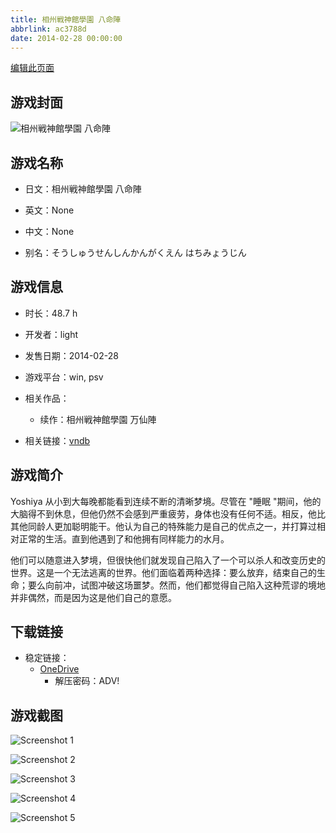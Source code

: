 ```yaml
---
title: 相州戦神館學園 八命陣
abbrlink: ac3788d
date: 2014-02-28 00:00:00
---
```

[编辑此页面](https://github.com/ACG-3/ADV3-source/blob/main/source/_posts/games/%E7%9B%B8%E5%B7%9E%E6%88%A6%E7%A5%9E%E9%A4%A8%E5%AD%B8%E5%9C%92%20%E5%85%AB%E5%91%BD%E9%99%A3.md)

## 游戏封面

![相州戦神館學園 八命陣](https://pan.timero.xyz/d/onedrive/img_lib_001/%E7%9B%B8%E5%B7%9E%E6%88%A6%E7%A5%9E%E9%A4%A8%E5%AD%B8%E5%9C%92%20%E5%85%AB%E5%91%BD%E9%99%A3_cover.avif)


## 游戏名称

- 日文：相州戦神館學園 八命陣
- 英文：None
- 中文：None

- 别名：そうしゅうせんしんかんがくえん はちみょうじん


## 游戏信息

- 时长：48.7 h
- 开发者：light
- 发售日期：2014-02-28
- 游戏平台：win, psv
- 相关作品：
   - 续作：相州戦神館學園 万仙陣

- 相关链接：[vndb](https://vndb.org/v12455)


## 游戏简介

Yoshiya 从小到大每晚都能看到连续不断的清晰梦境。尽管在 "睡眠 "期间，他的大脑得不到休息，但他仍然不会感到严重疲劳，身体也没有任何不适。相反，他比其他同龄人更加聪明能干。他认为自己的特殊能力是自己的优点之一，并打算过相对正常的生活。直到他遇到了和他拥有同样能力的水月。

他们可以随意进入梦境，但很快他们就发现自己陷入了一个可以杀人和改变历史的世界。这是一个无法逃离的世界。他们面临着两种选择：要么放弃，结束自己的生命；要么向前冲，试图冲破这场噩梦。然而，他们都觉得自己陷入这种荒谬的境地并非偶然，而是因为这是他们自己的意愿。




## 下载链接

- 稳定链接：
    - [OneDrive](https://pan.timero.xyz/onedrive/adv_lib_001/%E7%9B%B8%E5%B7%9E%E6%88%A6%E7%A5%9E%E9%A4%A8%E5%AD%B8%E5%9C%92%20%E5%85%AB%E5%91%BD%E9%99%A3)
        - 解压密码：ADV!



## 游戏截图


![Screenshot 1](https://pan.timero.xyz/d/onedrive/img_lib_001/%E7%9B%B8%E5%B7%9E%E6%88%A6%E7%A5%9E%E9%A4%A8%E5%AD%B8%E5%9C%92%20%E5%85%AB%E5%91%BD%E9%99%A3_Screenshot_1.avif)

![Screenshot 2](https://pan.timero.xyz/d/onedrive/img_lib_001/%E7%9B%B8%E5%B7%9E%E6%88%A6%E7%A5%9E%E9%A4%A8%E5%AD%B8%E5%9C%92%20%E5%85%AB%E5%91%BD%E9%99%A3_Screenshot_2.avif)

![Screenshot 3](https://pan.timero.xyz/d/onedrive/img_lib_001/%E7%9B%B8%E5%B7%9E%E6%88%A6%E7%A5%9E%E9%A4%A8%E5%AD%B8%E5%9C%92%20%E5%85%AB%E5%91%BD%E9%99%A3_Screenshot_3.avif)

![Screenshot 4](https://pan.timero.xyz/d/onedrive/img_lib_001/%E7%9B%B8%E5%B7%9E%E6%88%A6%E7%A5%9E%E9%A4%A8%E5%AD%B8%E5%9C%92%20%E5%85%AB%E5%91%BD%E9%99%A3_Screenshot_4.avif)

![Screenshot 5](https://pan.timero.xyz/d/onedrive/img_lib_001/%E7%9B%B8%E5%B7%9E%E6%88%A6%E7%A5%9E%E9%A4%A8%E5%AD%B8%E5%9C%92%20%E5%85%AB%E5%91%BD%E9%99%A3_Screenshot_5.avif)

